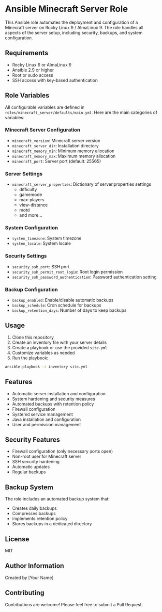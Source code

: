 # Ansible Minecraft Server Role

This Ansible role automates the deployment and configuration of a Minecraft server on Rocky Linux 9 / AlmaLinux 9. The role handles all aspects of the server setup, including security, backups, and system configuration.

## Requirements

- Rocky Linux 9 or AlmaLinux 9
- Ansible 2.9 or higher
- Root or sudo access
- SSH access with key-based authentication

## Role Variables

All configurable variables are defined in `roles/minecraft_server/defaults/main.yml`. Here are the main categories of variables:

### Minecraft Server Configuration
- `minecraft_version`: Minecraft server version
- `minecraft_server_dir`: Installation directory
- `minecraft_memory_min`: Minimum memory allocation
- `minecraft_memory_max`: Maximum memory allocation
- `minecraft_port`: Server port (default: 25565)

### Server Settings
- `minecraft_server_properties`: Dictionary of server.properties settings
  - difficulty
  - gamemode
  - max-players
  - view-distance
  - motd
  - and more...

### System Configuration
- `system_timezone`: System timezone
- `system_locale`: System locale

### Security Settings
- `security_ssh_port`: SSH port
- `security_ssh_permit_root_login`: Root login permission
- `security_ssh_password_authentication`: Password authentication setting

### Backup Configuration
- `backup_enabled`: Enable/disable automatic backups
- `backup_schedule`: Cron schedule for backups
- `backup_retention_days`: Number of days to keep backups

## Usage

1. Clone this repository
2. Create an inventory file with your server details
3. Create a playbook or use the provided `site.yml`
4. Customize variables as needed
5. Run the playbook:

```bash
ansible-playbook -i inventory site.yml
```

## Features

- Automatic server installation and configuration
- System hardening and security measures
- Automated backups with retention policy
- Firewall configuration
- Systemd service management
- Java installation and configuration
- User and permission management

## Security Features

- Firewall configuration (only necessary ports open)
- Non-root user for Minecraft server
- SSH security hardening
- Automatic updates
- Regular backups

## Backup System

The role includes an automated backup system that:
- Creates daily backups
- Compresses backups
- Implements retention policy
- Stores backups in a dedicated directory

## License

MIT

## Author Information

Created by [Your Name]

## Contributing

Contributions are welcome! Please feel free to submit a Pull Request. 